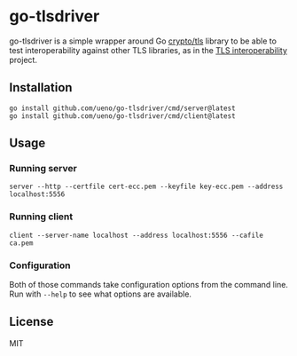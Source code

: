 # go-tlsdriver

go-tlsdriver is a simple wrapper around Go [crypto/tls] library to be
able to test interoperability against other TLS libraries, as in the
[TLS interoperability][tls-interop] project.

## Installation

```console
go install github.com/ueno/go-tlsdriver/cmd/server@latest
go install github.com/ueno/go-tlsdriver/cmd/client@latest
```

## Usage

### Running server

```console
server --http --certfile cert-ecc.pem --keyfile key-ecc.pem --address localhost:5556
```

### Running client

```console
client --server-name localhost --address localhost:5556 --cafile ca.pem
```

### Configuration

Both of those commands take configuration options from the command
line.  Run with `--help` to see what options are available.

## License

MIT

[crypto/tls]: https://pkg.go.dev/crypto/tls
[tls-interop]: https://gitlab.com/redhat-crypto/tests/interop/

